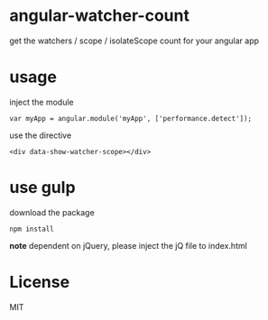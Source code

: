 # angular-watcher-count
get the watchers / scope / isolateScope count for your angular app

# usage

inject the module

```
var myApp = angular.module('myApp', ['performance.detect']);

```

use the directive

```
<div data-show-watcher-scope></div>

```


# use gulp

download the package

```
npm install

```

**note** dependent on jQuery, please inject the jQ file to index.html

# License
MIT


